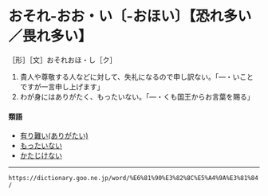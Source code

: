 # おそれ‐おお・い〔‐おほい〕【恐れ多い／畏れ多い】

［形］［文］おそれおほ・し［ク］

1. 貴人や尊敬する人などに対して、失礼になるので申し訳ない。「―・いことですが一言申し上げます」
2. わが身にはありがたく、もったいない。「―・くも国王からお言葉を賜る」
    

#### 類語

-   [有り難い(ありがたい)](ありがたい（有り難い）)
-   [もったいない](もったいない（勿体無い）)
-   [かたじけない](https://dictionary.goo.ne.jp/word/%E5%BF%9D%E3%81%84/#jn-41859)

---
`https://dictionary.goo.ne.jp/word/%E6%81%90%E3%82%8C%E5%A4%9A%E3%81%84/`